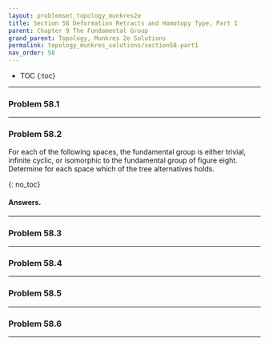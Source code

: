 ```yaml
---
layout: problemset_topology_munkres2e
title: Section 58 Deformation Retracts and Homotopy Type, Part I
parent: Chapter 9 The Fundamental Group
grand_parent: Topology, Munkres 2e Solutions
permalink: topology_munkres_solutions/section58-part1
nav_order: 58
---
```


* TOC
{:toc}

---

<div class='problem_stmt in_progress' markdown='1'>

### Problem 58.1

</div>

---

<div class='problem_stmt in_progress' markdown='1'>

### Problem 58.2
For each of the following spaces, the fundamental group is either trivial, infinite cyclic, or isomorphic to the fundamental group of figure eight. Determine for each space which of the tree alternatives holds.

{: no_toc}
#### Answers.

</div>

---

<div class='problem_stmt in_progress' markdown='1'>

### Problem 58.3

</div>

---

<div class='problem_stmt in_progress' markdown='1'>

### Problem 58.4

</div>

---

<div class='problem_stmt in_progress' markdown='1'>

### Problem 58.5

</div>

---

<div class='problem_stmt in_progress' markdown='1'>

### Problem 58.6

</div>

---

